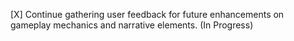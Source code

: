 [X] Continue gathering user feedback for future enhancements on gameplay mechanics and narrative elements. (In Progress)